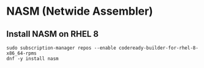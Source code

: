 # NASM (Netwide Assembler)

## Install NASM on RHEL 8

    sudo subscription-manager repos --enable codeready-builder-for-rhel-8-x86_64-rpms
    dnf -y install nasm
    
    
